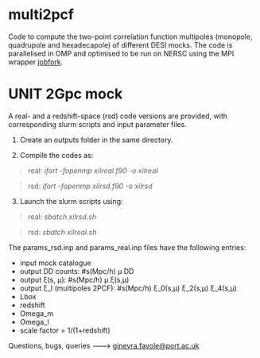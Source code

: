 # multi2pcf
Code to compute the two-point correlation function multipoles (monopole, quadrupole and hexadecapole) of different DESI mocks. 
The code is parallelised in OMP and optimised to be run on NERSC using the MPI wrapper [jobfork](https://github.com/cheng-zhao/jobfork). 

# UNIT 2Gpc mock
A real- and a redshift-space (rsd) code versions are provided, with corresponding slurm scripts and input parameter files.

1) Create an outputs folder in the same directory.

2) Compile the codes as:

>real: *ifort -fopenmp xilreal.f90 -o xilreal*

>rsd: *ifort -fopenmp xilrsd.f90 -o xilrsd*

3) Launch the slurm scripts using:

>real: *sbatch xilrsd.sh*

>rsd: *sbatch xilreal.sh*

The params_rsd.inp and params_real.inp files have the following entries:
- input mock catalogue
- output DD counts: #s(Mpc/h)  μ   DD
- output ξ(s, μ): #s(Mpc/h)  μ   ξ(s,μ) 
- output ξ_l (multipoles 2PCF): #s(Mpc/h)  ξ_0(s,μ)  ξ_2(s,μ)  ξ_4(s,μ)  
- Lbox
- redshift
- Omega_m
- Omega_l
- scale factor = 1/(1+redshift)

Questions, bugs, queries ---> ginevra.favole@port.ac.uk
